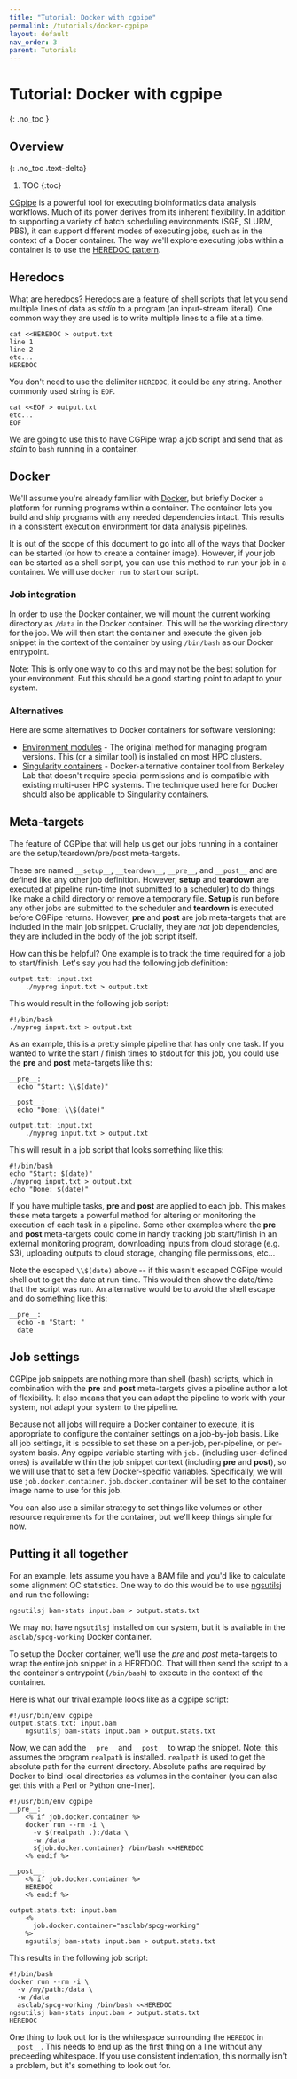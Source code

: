 ```yaml
---
title: "Tutorial: Docker with cgpipe"
permalink: /tutorials/docker-cgpipe
layout: default
nav_order: 3
parent: Tutorials
---
```


# Tutorial: Docker with cgpipe
{: .no_toc }

## Overview
{: .no_toc .text-delta}

1. TOC
{:toc}

[CGpipe](/cgpipe) is a powerful tool for executing bioinformatics data analysis workflows. Much
of its power derives from its inherent flexibility. In addition to supporting a variety of batch
scheduling environments (SGE, SLURM, PBS), it can support different modes of 
executing jobs, such as in the context of a Docer container. The way we'll explore executing 
jobs within a container is to use the [HEREDOC pattern](https://en.wikipedia.org/wiki/Here_document).

## Heredocs

What are heredocs? Heredocs are a feature of shell scripts that let you send multiple lines of 
data as *stdin* to a program (an input-stream literal). One common way they are used is to write 
multiple lines to a file at a time.

    cat <<HEREDOC > output.txt
    line 1
    line 2
    etc...
    HEREDOC

You don't need to use the delimiter `HEREDOC`, it could be any string. Another commonly used string is `EOF`.

    cat <<EOF > output.txt
    etc...
    EOF

We are going to use this to have CGPipe wrap a job script and send that as *stdin* to `bash` running in a container.

## Docker

We'll assume you're already familiar with [Docker](http://www.docker.com), but briefly Docker
a platform for running programs within a container. The container lets you build and ship programs with any needed
dependencies intact. This results in a consistent execution environment for data analysis pipelines.

It is out of the scope of this document to go into all of the ways that Docker can be started (or how to 
create a container image). However, if your job can be started as a shell script, you can use this method 
to run your job in a container. We will use `docker run` to start our script.

### Job integration

In order to use the Docker container, we will mount the current working directory as `/data` 
in the Docker container. This will be the working directory for the job. We will then start the 
container and execute the given job snippet in the context of the container by using `/bin/bash` as our 
Docker entrypoint.

Note: This is only one way to do this and may not be the best solution for your environment. But this
should be a good starting point to adapt to your system.

### Alternatives

Here are some alternatives to Docker containers for software versioning: 

* [Environment modules](http://modules.sourceforge.net) - The original method for managing program versions. This (or a similar tool) is installed on most HPC clusters.
* [Singularity containers](http://singularity.lbl.gov/) - Docker-alternative container tool from Berkeley Lab that doesn't require special permissions and is compatible with existing multi-user HPC systems. The technique used here for Docker should also be applicable to Singularity containers.


## Meta-targets

The feature of CGPipe that will help us get our jobs running in a container are the setup/teardown/pre/post meta-targets.


These are named `__setup__`, `__teardown__`, `__pre__`, and `__post__` and are defined like any other job definition.
However, **setup** and **teardown** are executed at pipeline run-time (not submitted to a scheduler) to do things like
make a child directory or remove a temporary file. **Setup** is run before any other jobs are submitted to the 
scheduler and **teardown** is executed before CGPipe returns. However, **pre** and **post** are job
meta-targets that are included in the main job snippet. Crucially, they are *not* job dependencies, they are included
in the body of the job script itself.

How can this be helpful? One example is to track the time required for a job to start/finish.  Let's say you had the 
following job definition:

    output.txt: input.txt
        ./myprog input.txt > output.txt

This would result in the following job script:

    #!/bin/bash
    ./myprog input.txt > output.txt


As an example, this is a pretty simple pipeline that has only one task. If you wanted to write the start / finish
times to stdout for this job, you could use the **pre** and **post** meta-targets like this:

    __pre__:
      echo "Start: \\$(date)"

    __post__:
      echo "Done: \\$(date)"

    output.txt: input.txt
        ./myprog input.txt > output.txt

This will result in a job script that looks something like this:

    #!/bin/bash
    echo "Start: $(date)"
    ./myprog input.txt > output.txt
    echo "Done: $(date)"

If you have multiple tasks, **pre** and **post** are applied to each job. This makes these meta
targets a powerful method for altering or monitoring the execution of each task in a pipeline. Some other examples where
the **pre** and **post** meta-targets could come in handy tracking job start/finish in an external 
monitoring program, downloading inputs from cloud storage (e.g. S3), uploading outputs to cloud storage, changing file
permissions, etc...

Note the escaped `\\$(date)` above -- if this wasn't escaped CGPipe would shell out to get the date at run-time. This would
then show the date/time that the script was run. An alternative would be to avoid the shell escape and do something 
like this:

    __pre__:
      echo -n "Start: "
      date



## Job settings

CGPipe job snippets are nothing more than shell (bash) scripts, which in combination with the **pre** and **post** meta-targets 
gives a pipeline author a lot of flexibility. It also means that you can adapt the pipeline to work with your system, not 
adapt your system to the pipeline.

Because not all jobs will require a Docker container to execute, it is appropriate to configure the container
settings on a job-by-job basis. Like all job settings, it is possible to set these on a per-job, per-pipeline, 
or per-system basis. Any cgpipe variable starting with `job.` (including user-defined ones) is available within
the job snippet context (including **pre** and **post**), so we will use that to set a few 
Docker-specific variables. Specifically, we will use `job.docker.container`. `job.docker.container` 
will be set to the container image name to use for this job.

You can also use a similar strategy to set things like volumes or other resource requirements for the container,
but we'll keep things simple for now.


## Putting it all together

For an example, lets assume you have a BAM file and you'd like to calculate some alignment QC statistics.
One way to do this would be to use [ngsutilsj](/ngsutilsj) and run the following:

    ngsutilsj bam-stats input.bam > output.stats.txt

We may not have `ngsutilsj` installed on our system, but it is available in the `asclab/spcg-working` Docker container.


To setup the Docker container, we'll use the *pre* and *post* 
meta-targets to wrap the entire job snippet in a HEREDOC. That will then send the script to a the container's 
entrypoint (`/bin/bash`) to execute in the context of the container.


Here is what our trival example looks like as a cgpipe script:

    #!/usr/bin/env cgpipe
    output.stats.txt: input.bam
        ngsutilsj bam-stats input.bam > output.stats.txt


Now, we can add the `__pre__` and `__post__` to wrap the snippet. Note: this assumes the program `realpath` 
is installed. `realpath` is used to get the absolute path for the current directory. Absolute paths are
required by Docker to bind local directories as volumes in the container (you can also get this with a 
Perl or Python one-liner).

    #!/usr/bin/env cgpipe
    __pre__:
        <% if job.docker.container %>
        docker run --rm -i \
          -v $(realpath .):/data \
          -w /data
          ${job.docker.container} /bin/bash <<HEREDOC
        <% endif %>

    __post__:
        <% if job.docker.container %>
        HEREDOC
        <% endif %>

    output.stats.txt: input.bam
        <%
          job.docker.container="asclab/spcg-working"
        %>
        ngsutilsj bam-stats input.bam > output.stats.txt


This results in the following job script:

    #!/bin/bash
    docker run --rm -i \
      -v /my/path:/data \
      -w /data
      asclab/spcg-working /bin/bash <<HEREDOC
    ngsutilsj bam-stats input.bam > output.stats.txt
    HEREDOC

One thing to look out for is the whitespace surrounding the `HEREDOC` in `__post__`. This needs to end up 
as the first thing on a line without any preceeding whitespace. If you use consistent indentation, this normally
isn't a problem, but it's something to look out for.

